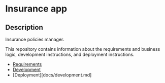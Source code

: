 # Insurance app

## Description

Insurance policies manager.

This repository contains information about the requirements and business logic, development instructions, and deployment instructions.

* [Requirements](docs/requirements.md)
* [Development](docs/development.md)
* [Deployment][docs/development.md]